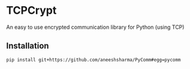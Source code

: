 # TCPCrypt
An easy to use encrypted communication library for Python (using TCP)

## Installation
```
pip install git+https://github.com/aneeshsharma/PyComm#egg=pycomm
```
